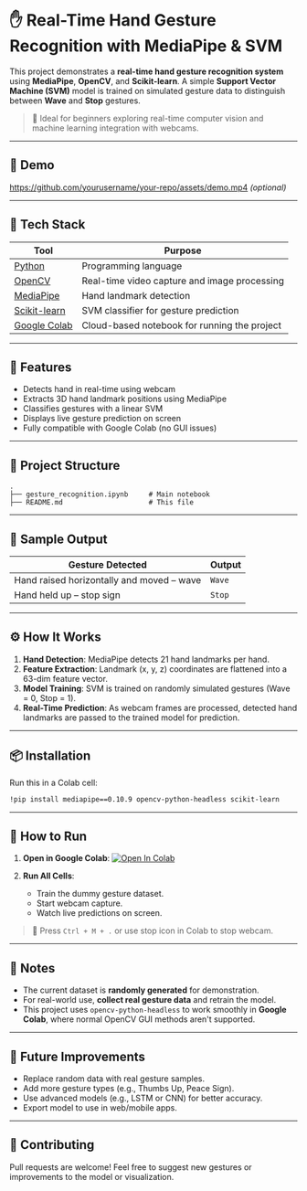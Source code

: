
# ✋ Real-Time Hand Gesture Recognition with MediaPipe & SVM

This project demonstrates a **real-time hand gesture recognition system** using **MediaPipe**, **OpenCV**, and **Scikit-learn**. A simple **Support Vector Machine (SVM)** model is trained on simulated gesture data to distinguish between **Wave** and **Stop** gestures.

> 🧠 Ideal for beginners exploring real-time computer vision and machine learning integration with webcams.

---

## 📸 Demo

https://github.com/yourusername/your-repo/assets/demo.mp4 *(optional)*

---

## 🧰 Tech Stack

| Tool | Purpose |
|------|---------|
| [Python](https://www.python.org/) | Programming language |
| [OpenCV](https://opencv.org/) | Real-time video capture and image processing |
| [MediaPipe](https://developers.google.com/mediapipe) | Hand landmark detection |
| [Scikit-learn](https://scikit-learn.org/) | SVM classifier for gesture prediction |
| [Google Colab](https://colab.research.google.com/) | Cloud-based notebook for running the project |

---

## 🚀 Features

- Detects hand in real-time using webcam
- Extracts 3D hand landmark positions using MediaPipe
- Classifies gestures with a linear SVM
- Displays live gesture prediction on screen
- Fully compatible with Google Colab (no GUI issues)

---

## 📂 Project Structure

```
.
├── gesture_recognition.ipynb     # Main notebook
├── README.md                     # This file
```

---

## 🧪 Sample Output

| Gesture Detected | Output |
|------------------|--------|
| Hand raised horizontally and moved – wave | `Wave` |
| Hand held up – stop sign | `Stop` |

---

## ⚙️ How It Works

1. **Hand Detection**: MediaPipe detects 21 hand landmarks per hand.
2. **Feature Extraction**: Landmark (x, y, z) coordinates are flattened into a 63-dim feature vector.
3. **Model Training**: SVM is trained on randomly simulated gestures (Wave = 0, Stop = 1).
4. **Real-Time Prediction**: As webcam frames are processed, detected hand landmarks are passed to the trained model for prediction.

---

## 📦 Installation

Run this in a Colab cell:

```bash
!pip install mediapipe==0.10.9 opencv-python-headless scikit-learn
```

---

## 🏁 How to Run

1. **Open in Google Colab**: [![Open In Colab](https://colab.research.google.com/assets/colab-badge.svg)](https://colab.research.google.com/github/yourusername/your-repo/blob/main/gesture_recognition.ipynb)

2. **Run All Cells**:
   - Train the dummy gesture dataset.
   - Start webcam capture.
   - Watch live predictions on screen.

> 🛑 Press `Ctrl + M + .` or use stop icon in Colab to stop webcam.

---

## 📌 Notes

- The current dataset is **randomly generated** for demonstration.
- For real-world use, **collect real gesture data** and retrain the model.
- This project uses `opencv-python-headless` to work smoothly in **Google Colab**, where normal OpenCV GUI methods aren't supported.

---

## 🧠 Future Improvements

- Replace random data with real gesture samples.
- Add more gesture types (e.g., Thumbs Up, Peace Sign).
- Use advanced models (e.g., LSTM or CNN) for better accuracy.
- Export model to use in web/mobile apps.

---

## 🤝 Contributing

Pull requests are welcome! Feel free to suggest new gestures or improvements to the model or visualization.

